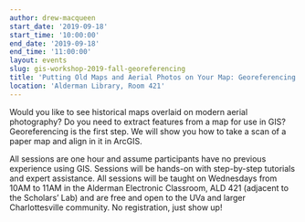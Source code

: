 ```yaml
---
author: drew-macqueen
start_date: '2019-09-18'
start_time: '10:00:00'
end_date: '2019-09-18'
end_time: '11:00:00'
layout: events
slug: gis-workshop-2019-fall-georeferencing
title: 'Putting Old Maps and Aerial Photos on Your Map: Georeferencing in ArcGIS Pro '
location: 'Alderman Library, Room 421'
---
```


Would you like to see historical maps overlaid on modern aerial photography?  Do you need to extract features from a map for use in GIS?  Georeferencing is the first step.  We will show you how to take a scan of a paper map and align in it in ArcGIS.

All sessions are one hour and assume participants have no previous experience using GIS.  Sessions will be hands-on with step-by-step tutorials and expert assistance.  All sessions will be taught on Wednesdays from 10AM to 11AM in the Alderman Electronic Classroom, ALD 421 (adjacent to the Scholars’ Lab) and are free and open to the UVa and larger Charlottesville community.  No registration, just show up!
